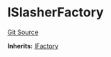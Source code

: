 # ISlasherFactory
[Git Source](https://github.com/symbioticfi/core/blob/5ab692fe7f696ff6aee61a77fae37dc444e1c86e/src/interfaces/ISlasherFactory.sol)

**Inherits:**
[IFactory](/Users/andreikorokhov/symbiotic/core/docs/autogen/src/src/interfaces/common/IFactory.sol/interface.IFactory.md)


